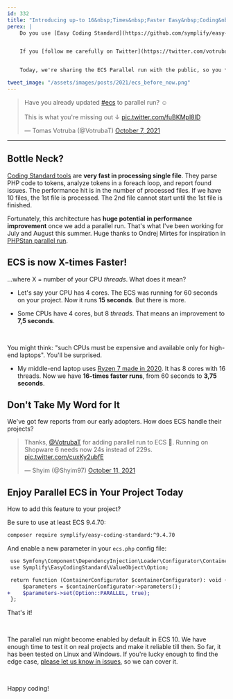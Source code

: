 ```yaml
---
id: 332
title: "Introducing up-to 16&nbsp;Times&nbsp;Faster Easy&nbsp;Coding&nbsp;Standard"
perex: |
    Do you use [Easy Coding Standard](https://github.com/symplify/easy-coding-standard)? Do you find **extremely useful and easy to use, but a little slow on a huge code base**?


    If you [follow me carefully on Twitter](https://twitter.com/votrubaT), you already know that the ECS got a new parallel run feature. I wanted to test it in a circle of early adopters first, so we make the run as smooth as possible for you.


    Today, we're sharing the ECS Parallel run with the public, so you **can cut down ECS run times from minutes to seconds**.

tweet_image: "/assets/images/posts/2021/ecs_before_now.png"
---
```


<blockquote class="twitter-tweet"><p lang="en" dir="ltr">Have you already updated <a href="https://twitter.com/hashtag/ecs?src=hash&amp;ref_src=twsrc%5Etfw">#ecs</a> to parallel run? ☺️<br><br>This is what you&#39;re missing out ↓ <a href="https://t.co/fuBKMpl8ID">pic.twitter.com/fuBKMpl8ID</a></p>&mdash; Tomas Votruba (@VotrubaT) <a href="https://twitter.com/VotrubaT/status/1446065404976279558?ref_src=twsrc%5Etfw">October 7, 2021</a></blockquote>

---

## Bottle Neck?

[Coding Standard tools](/blog/2018/10/22/brief-history-of-tools-watching-and-changing-your-php-code/) are **very fast in processing single file**. They parse PHP code to tokens, analyze tokens in a foreach loop, and report found issues. The performance hit is in the number of processed files. If we have 10 files, the 1st file is processed. The 2nd file cannot start until the 1st file is finished.

Fortunately, this architecture has **huge potential in performance improvement** once we add a parallel run. That's what I've been working for July and August this summer. Huge thanks to Ondrej Mirtes for inspiration in [PHPStan parallel run](https://phpstan.org/blog/from-minutes-to-seconds-massive-performance-gains-in-phpstan).

## ECS is now X-times Faster!

...where X = number of your CPU *threads*. What does it mean?

* Let's say your CPU has 4 cores. The ECS was running for 60 seconds on your project. Now it runs **15 seconds**. But there is more.

* Some CPUs have 4 cores, but 8 *threads*. That means an improvement to **7,5 seconds**.

<br>

You might think: "such CPUs must be expensive and available only for high-end laptops". You'll be surprised.

* My middle-end laptop uses <a href="https://en.wikipedia.org/wiki/Ryzen#Mobile_3">Ryzen 7 made in 2020</a>. It has 8 cores with 16 threads. Now we have **16-times faster runs**, from 60 seconds to **3,75 seconds**.

## Don't Take My Word for It

We've got few reports from our early adopters. How does ECS handle their projects?

<blockquote class="twitter-tweet"><p lang="en" dir="ltr">Thanks, <a href="https://twitter.com/VotrubaT?ref_src=twsrc%5Etfw">@VotrubaT</a> for adding parallel run to ECS 🥰. Running on Shopware 6 needs now 24s instead of 229s. <a href="https://t.co/cuxKy2ubfE">pic.twitter.com/cuxKy2ubfE</a></p>&mdash; Shyim (@Shyim97) <a href="https://twitter.com/Shyim97/status/1447588634203508739?ref_src=twsrc%5Etfw">October 11, 2021</a></blockquote>

<script async src="https://platform.twitter.com/widgets.js" charset="utf-8"></script>

## Enjoy Parallel ECS in Your Project Today

How to add this feature to your project?

Be sure to use at least ECS 9.4.70:

```bash
composer require symplify/easy-coding-standard:^9.4.70
```

And enable a new parameter in your `ecs.php` config file:

```diff
 use Symfony\Component\DependencyInjection\Loader\Configurator\ContainerConfigurator;
 use Symplify\EasyCodingStandard\ValueObject\Option;

 return function (ContainerConfigurator $containerConfigurator): void {
     $parameters = $containerConfigurator->parameters();
+    $parameters->set(Option::PARALLEL, true);
 };
```

That's it!

<br>

The parallel run might become enabled by default in ECS 10. We have enough time to test it on real projects and make it reliable till then. So far, it has been tested on Linux and Windows. If you're lucky enough to find the edge case, <a href="https://github.com/symplify/symplify/issues/new">please let us know in issues</a>, so we can cover it.

<br>

Happy coding!
